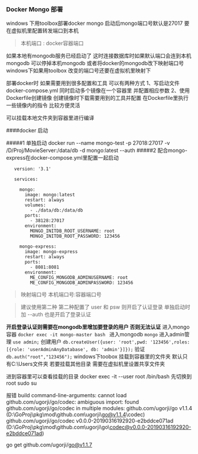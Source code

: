 ### Docker Mongo 部署
 windows 下用toolbox部署docker mongo
 启动后mongo端口号默认是27017
 要在虚拟机里配置转发端口到本机 
 >本机端口 : docker容器端口
 
 如果本地有mongodb服务已经启动了 
 这时连接数据库时如果默认端口会连到本机mongodb
 可以停掉本机mongodb 或者将docker的mongodb改下映射端口号
 windows下如果用toolbox 改变的端口号还要在虚拟机里映射下
 
 部署docker时 如果需要用到很多配置和工具
 可以有两种方式 
 1、写启动文件docker-compose.yml
	同时启动多个镜像在一个容器里 并配置相应参数
2、使用Dockerfile创建镜像 创建镜像时下载需要用到的工具并配置 在Dockerfile里执行一些镜像内的指令 比较方便灵活

可以挂载本地文件夹到容器里进行编译

 ####docker 启动 
 
 #####1 单独启动
	docker run --name mongo-test -p 27018:27017 -v /D/Proj/MovieServer:/data/db -d mongo:latest 
	--auth
 #####2 配合mongo-express在docker-compose.yml里配置一起启动
 ```golang
	version: '3.1'

	services:

	  mongo:
		image: mongo:latest
		restart: always
		volumes:
		  - ./data/db:/data/db
		ports:
		  - 38128:27017
		environment:
		  MONGO_INITDB_ROOT_USERNAME: root
		  MONGO_INITDB_ROOT_PASSWORD: 123456

	  mongo-express:
		image: mongo-express
		restart: always
		ports:
		  - 8081:8081
		environment:
		  ME_CONFIG_MONGODB_ADMINUSERNAME: root
		  ME_CONFIG_MONGODB_ADMINPASSWORD: 123456
```
> 映射端口号 本机端口号:容器端口号

> 建议使用第二种
> 第二种配置了 user 和 psw 则开启了认证登录  单独启动时加 --auth 也是开启了登录认证

**开启登录认证则需要在mongodb里增加要登录的用户 否则无法认证**
进入mongo容器
 `docker exec -it mongo-master bash `
 进入mongodb
 `mongo`
 进入admin管理
 `use admin;`
 创建用户
 `db.createUser({user: 'root',pwd: '123456',roles: [{role: 'userAdminAnyDatabase', db: 'admin'}]});`
 验证
 `db.auth("root","123456");`
 windows下toobox 挂载到容器里的文件夹 默认只有C:\Users文件夹
 若要挂载其他目录 需要在虚拟机里设置共享文件夹

 进到容器里可以查看挂载的目录 
 docker exec -it --user root <container id> /bin/bash
 先切换到root  sudo su 

报错 build command-line-arguments: cannot load github.com/ugorji/go/codec: ambiguous import: found github.com/ugorji/go/codec in multiple modules:
        github.com/ugorji/go v1.1.4 (D:\GoProj\pkg\mod\github.com\ugorji\go@v1.1.4\codec)
        github.com/ugorji/go/codec v0.0.0-20190316192920-e2bddce071ad (D:\GoProj\pkg\mod\github.com\ugorji\go\codec@v0.0.0-20190316192920-e2bddce071ad)

go get github.com/ugorji/go@v1.1.7

